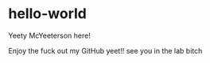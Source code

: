 # hello-world

Yeety McYeeterson here!

Enjoy the fuck out my GitHub yeet!! see you in the lab bitch
